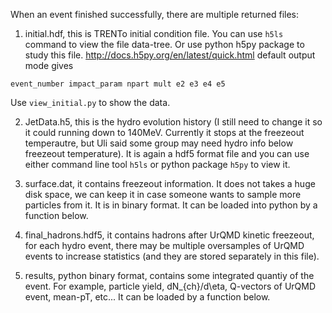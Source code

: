 
When an event finished successfully, there are multiple returned files:


1) initial.hdf, this is TRENTo initial condition file. You can use `h5ls` command to view the file data-tree. 
Or use python h5py package to study this file. 
	http://docs.h5py.org/en/latest/quick.html
default output mode gives

```event_number impact_param npart mult e2 e3 e4 e5```

Use `view_initial.py` to show the data.
	
2) JetData.h5, this is the hydro evolution history (I still need to change it so it could running down to 140MeV. 
Currently it stops at the freezeout temperautre, but Uli said some group may need hydro info below freezeout temperature). 
It is again a hdf5 format file and you can use either command line tool `h5ls` or python package `h5py` to view it.

3) surface.dat, it contains freezeout information. It does not takes a huge disk space, we can keep it in case 
someone wants to sample more particles from it. It is in binary format. It can be loaded into python by a function below.

4) final_hadrons.hdf5, it contains hadrons after UrQMD kinetic freezeout, for each hydro event, there may be 
multiple oversamples of UrQMD events to increase statistics (and they are stored separately in this file).

5) results, python binary format, contains some integrated quantiy of the event. For example, particle yield, 
dN_{ch}/d\eta, Q-vectors of UrQMD event, mean-pT, etc... It can be loaded by a function below.

